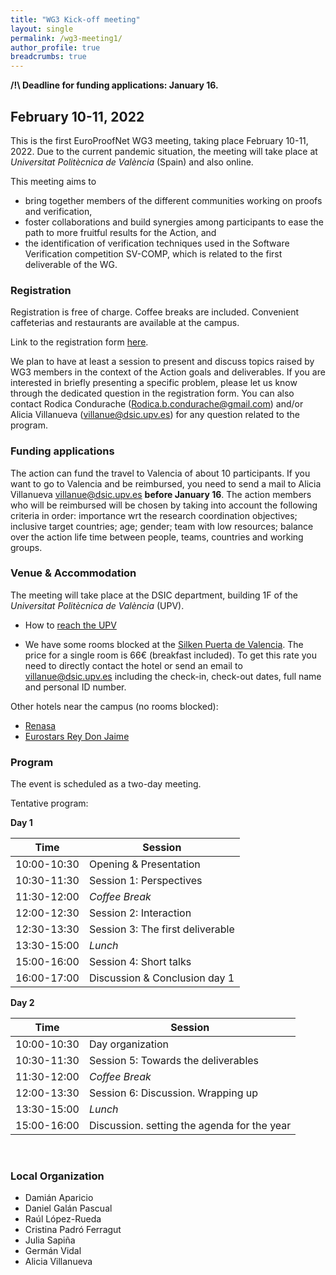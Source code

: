 ```yaml
---
title: "WG3 Kick-off meeting"
layout: single
permalink: /wg3-meeting1/
author_profile: true
breadcrumbs: true
---
```


**/!\ Deadline for funding applications: January 16.**

## February 10-11, 2022

This is the first EuroProofNet WG3 meeting, taking place February 10-11, 2022. Due to the current pandemic situation, the meeting will take place at _Universitat Polit&egrave;cnica de Val&egrave;ncia_ (Spain) and also online.

This meeting aims to
* bring together members of the different communities working on proofs and verification,
* foster collaborations and build synergies among participants to ease the path to more fruitful results for the Action, and
* the identification of verification techniques used in the Software Verification competition SV-COMP, which is related to the first deliverable of the WG.

### Registration 

Registration is free of charge. Coffee breaks are included. Convenient caffeterias and restaurants are available at the campus. 

Link to the registration form [here](https://forms.office.com/Pages/ResponsePage.aspx?id=31VGvnOsH0CnrhmMO3LQxmrI_MLrIYFFjlTIHtv5EmJUOFlIUVBMWFRVRkNGMUZKRlRDQzVBMFg0Ry4u).

<!--Please contact xxx if you have any problem during the registration process.-->

We plan to have at least a session to present and discuss topics raised by WG3 members in the context of the Action goals and deliverables. If you are interested in briefly presenting a specific problem, please let us know through the dedicated question in the registration form. You can also contact Rodica Condurache (Rodica.b.condurache@gmail.com) and/or Alicia Villanueva (villanue@dsic.upv.es) for any question related to the program.



### Funding applications

The action can fund the travel to Valencia of about 10 participants. If you want to go to Valencia and be reimbursed, you need to send a mail to Alicia Villanueva <villanue@dsic.upv.es> **before January 16**. The action members who will be reimbursed will be chosen by taking into account the following criteria in order: importance wrt the research coordination objectives; inclusive target countries; age; gender; team with low resources; balance over the action life time between people, teams, countries and working groups.

### Venue & Accommodation

The meeting will take place at the DSIC department, building 1F of the _Universitat Polit&egrave;cnica de Val&egrave;ncia_ (UPV).

* How to [reach the UPV](http://www.upv.es/otros/como-llegar-upv/campus-vera/index-en.html)

* We have some rooms blocked at the [Silken Puerta de Valencia](https://www.hoteles-silken.com/es/hotel-puerta-valencia/). <!--Please use the event identifier "COST" when booking.--> The price for a single room is 66&euro; (breakfast included). To get this rate you need to directly contact the hotel or send an email to <villanue@dsic.upv.es> including the check-in, check-out dates, full name and personal ID number. 

Other hotels near the campus (no rooms blocked):
* [Renasa](https://sweethotelrenasa.com/en/home/)
* [Eurostars Rey Don Jaime](https://eurostarsreydonjaime.com-hotel.com/en/)


### Program

The event is scheduled as a two-day meeting. 

Tentative program:

**Day 1**

| Time      | Session |
| ----------- | ----------- |
| 10:00-10:30      | Opening & Presentation       |
| 10:30-11:30   | Session 1: Perspectives        |
| 11:30-12:00 | _Coffee Break_ |
| 12:00-12:30 | Session 2: Interaction |
| 12:30-13:30 | Session 3: The first deliverable |
| 13:30-15:00 | _Lunch_ |
| 15:00-16:00 | Session 4: Short talks |
| 16:00-17:00 | Discussion & Conclusion day 1 |

**Day 2**

| Time      | Session |
| ----------- | ----------- |
| 10:00-10:30      | Day organization       |
| 10:30-11:30   | Session 5: Towards the deliverables        |
| 11:30-12:00 | _Coffee Break_ |
| 12:00-13:30 | Session 6: Discussion. Wrapping up |
| 13:30-15:00 | _Lunch_ |
| 15:00-16:00 | Discussion. setting the agenda for the year |

<br>

### Local Organization

* Dami&aacute;n Aparicio 
* Daniel Gal&aacute;n Pascual
* Ra&uacute;l L&oacute;pez-Rueda 
* Cristina Padr&oacute; Ferragut
* Julia Sapi&ntilde;a 
* Germ&aacute;n Vidal 
* Alicia Villanueva 
